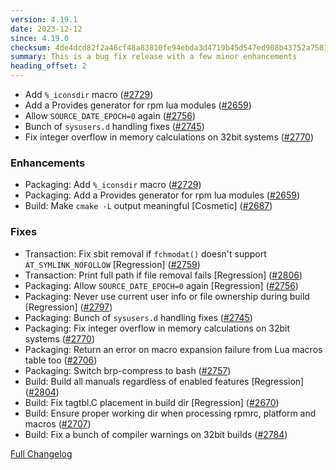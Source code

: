 ```yaml
---
version: 4.19.1
date: 2023-12-12
since: 4.19.0
checksum: 4de4dcd82f2a46cf48a83810fe94ebda3d4719b45d547ed908b43752a7581df1
summary: This is a bug fix release with a few minor enhancements
heading_offset: 2
---
```


* Add `%_iconsdir` macro ([#2729](https://github.com/rpm-software-management/rpm/pull/2729))
* Add a Provides generator for rpm lua modules ([#2659](https://github.com/rpm-software-management/rpm/pull/2659))
* Allow `SOURCE_DATE_EPOCH=0` again ([#2756](https://github.com/rpm-software-management/rpm/pull/2756))
* Bunch of `sysusers.d` handling fixes ([#2745](https://github.com/rpm-software-management/rpm/pull/2745))
* Fix integer overflow in memory calculations on 32bit systems ([#2770](https://github.com/rpm-software-management/rpm/pull/2770))

### Enhancements
* Packaging: Add `%_iconsdir` macro ([#2729](https://github.com/rpm-software-management/rpm/pull/2729))
* Packaging: Add a Provides generator for rpm lua modules ([#2659](https://github.com/rpm-software-management/rpm/pull/2659))
* Build: Make `cmake -L` output meaningful [Cosmetic] ([#2687](https://github.com/rpm-software-management/rpm/pull/2687))

### Fixes
* Transaction: Fix sbit removal if `fchmodat()` doesn't support `AT_SYMLINK_NOFOLLOW` [Regression] ([#2759](https://github.com/rpm-software-management/rpm/pull/2759))
* Transaction: Print full path if file removal fails [Regression] ([#2806](https://github.com/rpm-software-management/rpm/pull/2806))
* Packaging: Allow `SOURCE_DATE_EPOCH=0` again [Regression] ([#2756](https://github.com/rpm-software-management/rpm/pull/2756))
* Packaging: Never use current user info or file ownership during build [Regression] ([#2797](https://github.com/rpm-software-management/rpm/pull/2797))
* Packaging: Bunch of `sysusers.d` handling fixes ([#2745](https://github.com/rpm-software-management/rpm/pull/2745))
* Packaging: Fix integer overflow in memory calculations on 32bit systems ([#2770](https://github.com/rpm-software-management/rpm/pull/2770))
* Packaging: Return an error on macro expansion failure from Lua macros table too ([#2706](https://github.com/rpm-software-management/rpm/pull/2706))
* Packaging: Switch brp-compress to bash ([#2757](https://github.com/rpm-software-management/rpm/pull/2757))
* Build: Build all manuals regardless of enabled features [Regression] ([#2804](https://github.com/rpm-software-management/rpm/pull/2804))
* Build: Fix tagtbl.C placement in build dir [Regression] ([#2670](https://github.com/rpm-software-management/rpm/pull/2670))
* Build: Ensure proper working dir when processing rpmrc, platform and macros ([#2707](https://github.com/rpm-software-management/rpm/pull/2707))
* Build: Fix a bunch of compiler warnings on 32bit builds ([#2784](https://github.com/rpm-software-management/rpm/pull/2784))

[Full Changelog](https://github.com/rpm-software-management/rpm/compare/rpm-4.19.0-release...rpm-4.19.1-release)
